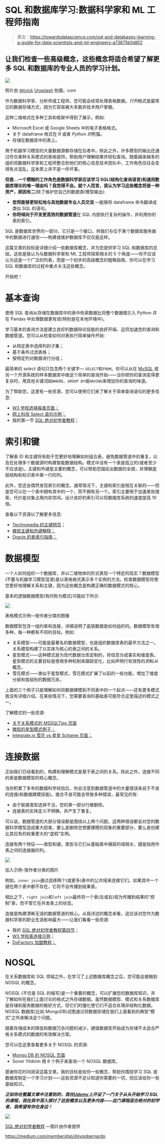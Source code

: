 # SQL 和数据库学习:数据科学家和 ML 工程师指南

> 原文：<https://towardsdatascience.com/sql-and-databases-learning-a-guide-for-data-scientists-and-ml-engineers-a73875b0d6f2>

## 让我们检查一些高级概念，这些概念将适合希望了解更多 SQL 和数据库的专业人员的学习计划。

![](img/bc848f45198c833c62d0126fa5eb252f.png)

照片由 [@tvick](https://unsplash.com/@tvick) [Unsplash](https://medium.com/u/2053395ac335?source=post_page-----a73875b0d6f2--------------------------------) 拍摄。com

作为数据科学家、分析师或工程师，您可能会经常处理表格数据。*行列*格式是最常见的数据存储方式，因为它容易被大多数非技术用户掌握。

这种二维格式在多种工具和框架中得到了展示，例如:

*   Microsoft Excel 或 Google Sheets 中的电子表格格式。
*   关于 dataframe 格式在 *R* 或者 *Python 的*熊猫。
*   存储在数据库中的表上。

用于机器学习模型的大量数据源都存储在后者中。除此之外，许多模型的输出还通过符合某种关系模式的表格提供，帮助用户理解结果并轻松查询。随着越来越多的组织将数据科学家和工程师整合到他们的核心信息技术团队中，工作角色往往会变得有点混乱，这本质上并不是一件坏事。

**但是...一个模糊的工作角色是数据科学家应该学习 SQL(结构化查询语言)和通用数据库理论的唯一理由吗？**我觉得不会。就个人而言，我认为**学习这些概念将是一种资产，原因有二**(除了维护您自己的数据源/模型输出):

*   **您将能够更轻松地与其他数据专业人员交流** —能够将 dataframe 命令翻译成类似 SQL 的语句。
*   **你将倾向于开发更高效的数据管道**在 SQL 内部执行复杂的操作，并利用你的表的索引。

SQL 是数据库世界的一部分。它只是一个接口，供我们与位于某个数据库服务器中的数据进行通信——构建或维护数据库不仅仅是这样。

这篇文章的目标是详细介绍一些数据库概念，并为您提供学习 SQL 和数据库的总结。这些是我认为与数据科学家和 ML 工程师探索相关的 5 个角度——你不应该认为这是一个广泛的列表，而是一个初步的高级概念的粗略指南，你可以在学习 SQL 和数据库的过程中重点关注这些概念。

开始吧！

# 基本查询

使用 SQL 查询从存储在数据库中的表中检索数据比将整个数据框引入 Python 并在 Pandas 中处理数据更有效(特别是在本地环境中)。

学习基本的查询方法是建立良好的数据辩论技能的良好开端，这将加速您的查询和数据管道。您可以从检查如何对表执行简单操作开始:

*   从特定表中选择列的子集；
*   基于条件过滤表格；
*   按特定列对数据进行分组；

最简单的 *select* 语句只包含两个关键字— `SELECT`和`FROM`。你可以从在 [MySQL](https://www.mysql.com/) 或另一个开源系统的样本数据库中做这个简单的查询开始——当你把你的查询变得更复杂时，用其他关键词如`WHERE`、`GROUP BY`或`HAVING`来增加你的查询的味道。

为了帮助您，这里有一些资源，您可以使用它们来了解关于简单查询语句的更多信息:

*   [W3 学校选择报表页面；](https://www.w3schools.com/sql/sql_select.asp)
*   [网上科技 Select 语句示例；](http://techonthenet.com/sql/select.php)
*   我的第一节 [SQL 绝对初学者教程](https://www.udemy.com/course/sql-for-absolute-beginners/?couponCode=MEDIUMREADERS)；

# 索引和键

了解表 ID 和主键将有助于您更好地理解如何组合表，避免数据管道中的重复，以及在处理多个数据源时构建智能数据结构。模式中没有一个表是孤立的(或者至少不应该是)，主键和外键是主要的概念，可以帮助您描绘出数据的全貌，并理解底层结构和标识表中某一行的列。

此外，您还会偶然发现索引的概念。通常情况下，主键和索引是相互关联的——但是您可以在一个表中拥有其中的一个，而不拥有另一个。索引主要用于加速某些搜索，代价是对象占用内存空间。设计良好的索引可以将数据库系统的速度提高 10 倍。

查看以下资源以了解更多信息:

*   [Technopedia 的主键网页](https://www.techopedia.com/definition/5547/primary-key)；
*   [微软主键和外键解释；](https://docs.microsoft.com/en-us/sql/relational-databases/tables/primary-and-foreign-key-constraints?view=sql-server-ver16)
*   [Oracle 的表索引指南；](https://docs.oracle.com/cd/E11882_01/server.112/e40540/indexiot.htm#CNCPT1170)

# 数据模型

一个人如何组织一个数据库，并以二维物体的形式表现一个特定的现实？数据模型(不要与机器学习模型混淆)是以表格格式表示多个实例的方法。检查数据模型将使您更好地理解关系和主键，因为这些概念是构建正确的数据模式的核心。

基本的逻辑数据模型(有时称为模式)可能如下所示:

![](img/319414b5dd60dbed8b4df13d322dc8e5.png)

表格模式示例—按作者分类的图像

数据模型包含一组约束和连接，详细说明了底层数据是如何组织的。数据模型有很多种，每一种都有不同的目标。例如:

*   关系模型——可能是最著名的数据模型，也是组织数据库表的最早方法之一。关系模型构建了以实体为核心的表之间的关系。
*   星型模式——这种模式是为现代数据仓库定制的，将信息分成事实和维度表。星型模式的主要目标是使用多种机制来跟踪变化，比如声明行有效性的*到*和*从*概念。
*   雪花模式——类似于星型模式，雪花模式扩展了以前的一些功能，增加了维度分层和低级别的数据冗余。

上面的三个例子只是理解如何将数据建模到不同表中的一个起点——还有更多模式我没有详细介绍。在某些情况下，您需要查询的基础表可能符合这里描述的模式之一。

了解模式的一些资源:

*   [关于关系模式的 MSSQLTips 页面](https://www.mssqltips.com/sqlservertip/6892/relational-database/)
*   [微软的星型模式例子；](https://docs.microsoft.com/en-us/power-bi/guidance/star-schema)
*   [Integrate.io 雪花 vs 星星 Schame 页面；](https://www.integrate.io/blog/snowflake-schemas-vs-star-schemas-what-are-they-and-how-are-they-different/)

# 连接数据

正如我们已经看到的，构建和理解模式是基于表之间的关系。除此之外，连接不同的表是数据模型的核心概念。

当你积累了多年的数据科学经验后，你会注意到数据管道中的大量错误来自于不良的连接(和数据建模技能)。接合不良可能会导致多种错误，最常见的有:

*   由于联接类型选择不当，您的某一部分行被删除。
*   连接表的实体定义不明确，并产生了重复。

可以说，数据管道的大部分错误都是围绕以上两个问题。这两种错误都会对您的数据科学模型造成重大损害，要么是删除您想要建模的现象的重要部分，要么是创建比其应有的权重更大的“虚假”实例。

连接有两个特征——类型和键。类型与它们从基础表中捕获的域相关。键是指用作表之间的连接器的列。

![](img/0469987f6e29eeda77e5fffec4102139.png)

加入示例-按作者分类的图片

例如，`inner join`通过选择两个(或更多)表中的公共域来连接它们。如果其中一个键在两个表中都不存在，它将不会传播到结果表。

相比之下，`right join`和`left join`最终将一个表(左或右)视为传播到结果的“控制”表，而不管它在并发表上的状态。

连接是构建清晰无误的数据管道的核心。从我详述的概念来看，这应该对您作为数据科学家的职业生涯影响最大——让我们看看一些资源:

*   我的 [SQL 绝对初学者教程第四节](https://www.udemy.com/course/sql-for-absolute-beginners/?couponCode=MEDIUMREADERS)；
*   [W3 学校表连接示例](https://www.w3schools.com/sql/sql_join.asp)；
*   [DoFactory 加盟教程；](https://www.dofactory.com/sql/join)

# NOSQL

在关系数据库和 SQL 领域之外，在学习了上述数据库概念之后，您可能会接触到 *NOSQL* 的概念。

*NOSQL* (不仅是 SQL 的缩写)是一个重要的概念，可以扩展您的数据库知识，并了解如何在我们上面讨论的格式之外存储数据。虽然数据模型、模式和关系数据库是存储和服务数据的极好方式，但它们的僵化使它们不适合处理非结构化数据。NOSQL 数据库(比如 MongoDB)试图通过将数据存储在我们上面看到的典型“模式”之外来解决这个问题。

随着存储成本的降低和数据冗余问题的减少，键值数据库开始成为存储不太适合严格关系模式的数据的有效解决方案。

您可以在这里查看更多关于 NOSQL 的资源:

*   [Mongo DB 的 NOSQL 页面](https://www.mongodb.com/nosql-explained)
*   Soner Yildirim 用 8 个例子来查询一个 NOSQL 数据库。

感谢你花时间阅读这篇文章。我的目标是给你一些概念，帮助你围绕学习 SQL 或数据库制定一个学习计划——这些资源不足以知道你需要的一切，但应该给你一些基础知识。

***正如你在整篇文章中注意到的，我在***[***Udemy***](https://www.udemy.com/course/sql-for-absolute-beginners/?referralCode=23E560A160F7202E026F)***上开设了一门关于从头开始学习 SQL 的课程，我在其中深入探讨了这些概念以及更多内容——这门课程适合绝对的初学者，我希望有你在身边！***

![](img/9cb417b69692eabb3565ea57e2ffa67b.png)

[SQL 绝对初学者教程](http://udemy.com/course/sql-for-absolute-beginners/?couponCode=MEDIUMREADERS) —图片由作者提供

<https://medium.com/membership/@ivopbernardo> 